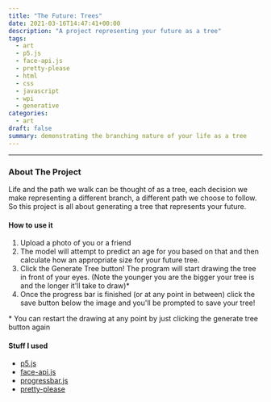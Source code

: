 ```yaml
---
title: "The Future: Trees"
date: 2021-03-16T14:47:41+00:00
description: "A project representing your future as a tree"
tags:
  - art 
  - p5.js
  - face-api.js
  - pretty-please
  - html
  - css
  - javascript
  - wpi
  - generative
categories:
  - art
draft: false
summary: demonstrating the branching nature of your life as a tree
---
```


<div class= "pretty container" id = 'twee-box'></div>

---
### About The Project

Life and the path we walk can be thought of as a tree, each decision we make representing a different branch, a different path we choose to follow. So this project is all about generating a tree that represents your future. 

#### How to use it

1. Upload a photo of you or a friend
2. The model will attempt to predict an age for you based on that and then calculate how an appropriate size for your future tree. 
3. Click the Generate Tree button! The program will start drawing the tree in front of your eyes. (Note the younger you are the bigger your tree is and the longer it'll take to draw)*
4. Once the progress bar is finished (or at any point in between) click the save button below the image and you'll be prompted to save your tree!

\* You can restart the drawing at any point by just clicking the generate tree button again 

#### Stuff I used

- [p5.js](https://p5js.org/)
- [face-api.js](https://github.com/justadudewhohacks/face-api.js/)
- [progressbar.js](https://github.com/kimmobrunfeldt/progressbar.js)
- [pretty-please](https://pretty-please.arjungandhi.com)

<link rel="stylesheet" href="/css/projects/art/twee/twee.css">

<script src="https://cdnjs.cloudflare.com/ajax/libs/p5.js/1.3.0/p5.min.js" integrity="sha512-tGZFF1kxT/c9C+kv77mKkZ9Ww1VyU8TMX6HLUSzbPrDLuptbiRFBfti8A33ip+BBIHYUsybuZD9OKLmIqdLmaQ==" crossorigin="anonymous"></script>
<script src="/js/projects/art/twee/face-api.min.js"></script>
<script src="/js/projects/art/twee/progressbar.min.js"></script>

<script>
function preload() {
  // preload() runs once
  bg = loadImage("/images/projects/art/twee/twee_bg.jpg")
}
</script>
<script src="/js/projects/art/twee/twee.js" type="text/javascript"></script>

